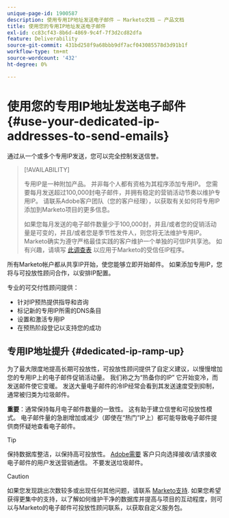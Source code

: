 ```yaml
---
unique-page-id: 1900587
description: 使用专用IP地址发送电子邮件 — Marketo文档 — 产品文档
title: 使用您的专用IP地址发送电子邮件
exl-id: cc83cf43-8b6d-4869-9c4f-7f3d2cd82dfa
feature: Deliverability
source-git-commit: 431bd258f9a68bbb9df7acf043085578d3d91b1f
workflow-type: tm+mt
source-wordcount: '432'
ht-degree: 0%

---
```


# 使用您的专用IP地址发送电子邮件 {#use-your-dedicated-ip-addresses-to-send-emails}

通过从一个或多个专用IP发送，您可以完全控制发送信誉。

>[!AVAILABILITY]
>
>专用IP是一种附加产品。 并非每个人都有资格为其程序添加专用IP。 您需要每月发送超过100,000封电子邮件，并拥有稳定的营销活动节奏以维护专用IP。 请联系Adobe客户团队（您的客户经理），以获取有关如何将专用IP添加到Marketo项目的更多信息。
>
>如果您每月发送的电子邮件数量少于100,000封，并且/或者您的促销活动量是可变的，并且/或者您是季节性发件人，则您将无法维护专用IP。 Marketo确实为遵守严格最佳实践的客户维护一个单独的可信IP共享池。 如有兴趣，请填写 [此调查表](https://na-sjg.marketo.com/lp/marketoprivacydemo/Trusted-IP-Sending-Range-Program.html) 以应用于Marketo的受信任IP程序。

所有Marketo帐户都从共享IP开始，使您能够立即开始邮件。 如果添加专用IP，您将与可投放性顾问合作，以安排IP配置。

专业的可交付性顾问提供：

* 针对IP预热提供指导和咨询
* 标记新的专用IP所需的DNS条目
* 设置和激活专用IP
* 在预热阶段登记以支持您的成功

## 专用IP地址提升 {#dedicated-ip-ramp-up}

为了最大限度地提高长期可投放性，可投放性顾问提供了自定义建议，以慢慢增加您的专用IP上的电子邮件促销活动量。 我们称之为“热备你的IP” 它开始变冷，而发送邮件使它变暖。 发送大量电子邮件的冷IP经常会看到其发送速度受到抑制，通常被归类为垃圾邮件。

**重要**：通常保持每月电子邮件数量的一致性。 这有助于建立信誉和可投放性模式。 电子邮件量的急剧增加或减少（即使在“热门”IP上）都可能导致电子邮件提供商怀疑地查看电子邮件。

>[!TIP]
>
>保持数据库整洁，以保持高可投放性。 [Adobe需要](https://www.adobe.com/legal/terms/aup.html) 客户只向选择接收/请求接收电子邮件的用户发送营销通信。 不要发送垃圾邮件。

>[!CAUTION]
>
>如果您发现跳出次数较多或出现任何其他问题，请联系 [Marketo支持](https://nation.marketo.com/t5/Support/ct-p/Support). 如果您希望获得更集中的支持，以了解如何维护干净的数据库并提高与项目的互动程度，则可以与Marketo的电子邮件可投放性顾问联系，以获取自定义服务包。
